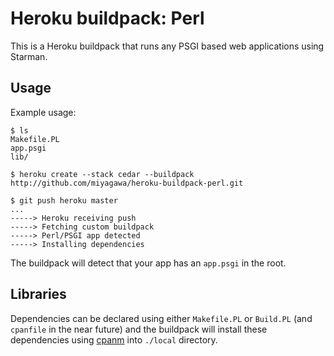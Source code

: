 Heroku buildpack: Perl
======================

This is a Heroku buildpack that runs any PSGI based web applications using Starman.

Usage
-----

Example usage:

    $ ls
    Makefile.PL
    app.psgi
    lib/

    $ heroku create --stack cedar --buildpack http://github.com/miyagawa/heroku-buildpack-perl.git

    $ git push heroku master
    ...
    -----> Heroku receiving push
    -----> Fetching custom buildpack
    -----> Perl/PSGI app detected
    -----> Installing dependencies

The buildpack will detect that your app has an `app.psgi` in the root.

Libraries
---------

Dependencies can be declared using either `Makefile.PL` or `Build.PL` (and `cpanfile` in the near future) and the buildpack will install these dependencies using [cpanm](http://cpanmin.us) into `./local` directory.

